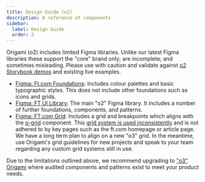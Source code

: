 ```yaml
---
title: Design Guide (o2)
description: A reference of components
sidebar:
  label: Design Guide
  order: 2
---
```


Origami (o2) includes limited Figma libraries. Unlike our latest Figma libraries these support the "core" brand only; are incomplete; and sometimes misleading. Please use with caution and validate against [o2 Storybook demos](https://o2-core.origami.ft.com/) and existing live examples.

- [Figma: Ft.com Foundations](<https://www.figma.com/file/NtRRxJdOxBO4mM0B3Fxv7M/%F0%9F%92%A0-Ft.com-Foundations---Origami-(o2)?type=design&node-id=0-1&mode=design>): Includes colour palettes and basic typographic styles. This does not include other foundations such as icons and grids.
- [Figma: FT UI Library](<https://www.figma.com/file/MyHQ1qdwYyek5IBdhEEaND/%F0%9F%92%A0-FT-UI-Library---Origami-(o2)?type=design&node-id=0-2169&mode=design>): The main "o2" Figma library. It includes a number of further foundations, components, and patterns.
- [Figma: FT.com Grid](<https://www.figma.com/file/Lqva9v140ngCrFG4BbgAjp/%F0%9F%92%A0-FT.com-Grid---Origami-(o2)?type=design>): Includes a grid and breakpoints which aligns with the [o-grid](/o2-components/component-list/#o-grid) component. This [grid system is used inconsistently](https://docs.google.com/document/d/1k4q3uWYk7NiI9nuzRNTHS5pxYavzyUtPFcC2oSJfRMk/edit#heading=h.f45oi3ye4iz4) and is not adhered to by key pages such as the ft.com homepage or article page. We have a long term plan to align on a new "o3" grid. In the meantime, use Origami's grid guidelines for new projects and speak to your team regarding any custom grid systems still in use.

Due to the limitations outlined above, we recommend upgrading to ["o3" Origami](/getting-started/design-guide/) where audited components and patterns exist to meet your product needs.
